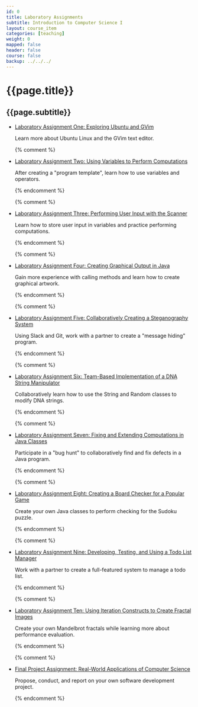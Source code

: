 ```yaml
---
id: 0
title: Laboratory Assignments
subtitle: Introduction to Computer Science I
layout: course_item
categories: [teaching]
weight: 0
mapped: false
header: false
course: false
backup: ../../../
---
```


# {{page.title}}

## {{page.subtitle}}

<ul>

<li><a href="{{site.baseurl}}teaching/cs111S2017/provide/labs/lab1/cs111S2017_lab01.pdf">Laboratory Assignment One: Exploring Ubuntu and GVim</a> <p>Learn more about Ubuntu Linux and the GVim text editor.</p>

{% comment %} <li><a href="{{site.baseurl}}teaching/cs111S2017/provide/labs/lab2/cs111S2017_lab02.pdf">Laboratory Assignment Two: Using Variables to Perform Computations</a> <p>After creating a "program template", learn how to use variables and operators.</p> {% endcomment %}

{% comment %} <li><a href="{{site.baseurl}}teaching/cs111S2017/provide/labs/lab3/cs111S2017_lab03.pdf">Laboratory Assignment Three: Performing User Input with the Scanner</a> <p>Learn how to store user input in variables and practice performing computations.</p> {% endcomment %}

{% comment %} <li><a href="{{site.baseurl}}teaching/cs111S2017/provide/labs/lab4/cs111S2017_lab04.pdf">Laboratory Assignment Four: Creating Graphical Output in Java</a> <p>Gain more experience with calling methods and learn how to create graphical artwork.</p> {% endcomment %}

{% comment %} <li><a href="{{site.baseurl}}teaching/cs111S2017/provide/labs/lab5/cs111S2017_lab05.pdf">Laboratory Assignment Five: Collaboratively Creating a Steganography System</a> <p>Using Slack and Git, work with a partner to create a "message hiding" program.</p> {% endcomment %}

{% comment %} <li><a href="{{site.baseurl}}teaching/cs111S2017/provide/labs/lab6/cs111S2017_lab06.pdf">Laboratory Assignment Six: Team-Based Implementation of a DNA String Manipulator</a> <p>Collaboratively learn how to use the String and Random classes to modify DNA strings.</p> {% endcomment %}

{% comment %} <li><a href="{{site.baseurl}}teaching/cs111S2017/provide/labs/lab7/cs111S2017_lab07.pdf">Laboratory Assignment Seven: Fixing and Extending Computations in Java Classes</a> <p>Participate in a "bug hunt" to collaboratively find and fix defects in a Java program.</p> {% endcomment %}

{% comment %} <li><a href="{{site.baseurl}}teaching/cs111S2017/provide/labs/lab8/cs111S2017_lab08.pdf">Laboratory Assignment Eight: Creating a Board Checker for a Popular Game</a> <p>Create your own Java classes to perform checking for the Sudoku puzzle.</p> {% endcomment %}

{% comment %} <li><a href="{{site.baseurl}}teaching/cs111S2017/provide/labs/lab9/cs111S2017_lab09.pdf">Laboratory Assignment Nine: Developing, Testing, and Using a Todo List Manager</a> <p>Work with a partner to create a full-featured system to manage a todo list.</p> {% endcomment %}

{% comment %} <li><a href="{{site.baseurl}}teaching/cs111S2017/provide/labs/lab10/cs111S2017_lab10.pdf">Laboratory Assignment Ten: Using Iteration Constructs to Create Fractal Images</a> <p>Create your own Mandelbrot fractals while learning more about performance evaluation.</p> {% endcomment %}

{% comment %} <li><a href="{{site.baseurl}}teaching/cs111S2017/provide/labs/labfp/cs111S2017_fp.pdf">Final Project Assignment: Real-World Applications of Computer Science</a> <p>Propose, conduct, and report on your own software development project.</p> {% endcomment %}

</ul>

